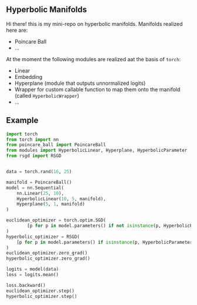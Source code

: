 ## Hyperbolic Manifolds
Hi there! this is my mini-repo on hyperbolic manifolds. Manifolds realized here are:
* Poincare Ball
* ...


At the moment the following modules are realized aat the basis of `torch`:
* Linear
* Embedding
* Hyperplane (module that outputs unnormalized logits)
* Wrapper for custom callable function to map them onto the manifold (called `HyperbolicWrapper`)
* ...

## Example
```python
import torch
from torch import nn
from poincare_ball import PoincareBall
from modules import HyperbolicLinear, Hyperplane, HyperbolicParameter
from rsgd import RSGD


data = torch.rand(16, 25)

manifold = PoincareBall()
model = nn.Sequential(
    nn.Linear(25, 10),
    HyperbolicLinear(10, 5, manifold),
    Hyperplane(5, 1, manifold)
)

euclidean_optimizer = torch.optim.SGD(
        [p for p in model.parameters() if not isinstance(p, HyperbolicParameter)], lr=0.001
)
hyperbolic_optimizer = RSGD(
    [p for p in model.parameters() if isinstance(p, HyperbolicParameter)], manifold, lr=0.001
)
euclidean_optimizer.zero_grad()
hyperbolic_optimizer.zero_grad()

logits = model(data)
loss = logits.mean()

loss.backward()
euclidean_optimizer.step()
hyperbolic_optimizer.step()
```
